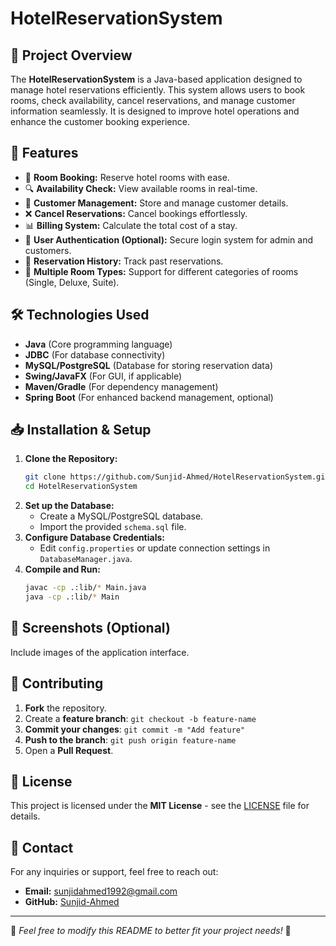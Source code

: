 # HotelReservationSystem

## 📌 Project Overview
The **HotelReservationSystem** is a Java-based application designed to manage hotel reservations efficiently. This system allows users to book rooms, check availability, cancel reservations, and manage customer information seamlessly. It is designed to improve hotel operations and enhance the customer booking experience.

## 🚀 Features
- 📅 **Room Booking:** Reserve hotel rooms with ease.
- 🔍 **Availability Check:** View available rooms in real-time.
- 🏨 **Customer Management:** Store and manage customer details.
- ❌ **Cancel Reservations:** Cancel bookings effortlessly.
- 📊 **Billing System:** Calculate the total cost of a stay.
- 🔐 **User Authentication (Optional):** Secure login system for admin and customers.
- 📜 **Reservation History:** Track past reservations.
- 📌 **Multiple Room Types:** Support for different categories of rooms (Single, Deluxe, Suite).

## 🛠️ Technologies Used
- **Java** (Core programming language)
- **JDBC** (For database connectivity)
- **MySQL/PostgreSQL** (Database for storing reservation data)
- **Swing/JavaFX** (For GUI, if applicable)
- **Maven/Gradle** (For dependency management)
- **Spring Boot** (For enhanced backend management, optional)

## 📥 Installation & Setup
1. **Clone the Repository:**
   ```sh
   git clone https://github.com/Sunjid-Ahmed/HotelReservationSystem.git
   cd HotelReservationSystem
   ```
2. **Set up the Database:**
   - Create a MySQL/PostgreSQL database.
   - Import the provided `schema.sql` file.
3. **Configure Database Credentials:**
   - Edit `config.properties` or update connection settings in `DatabaseManager.java`.
4. **Compile and Run:**
   ```sh
   javac -cp .:lib/* Main.java
   java -cp .:lib/* Main
   ```

## 📸 Screenshots (Optional)
Include images of the application interface.

## 🤝 Contributing
1. **Fork** the repository.
2. Create a **feature branch**: `git checkout -b feature-name`
3. **Commit your changes**: `git commit -m "Add feature"`
4. **Push to the branch**: `git push origin feature-name`
5. Open a **Pull Request**.

## 📝 License
This project is licensed under the **MIT License** - see the [LICENSE](LICENSE) file for details.

## 📧 Contact
For any inquiries or support, feel free to reach out:
- **Email:** sunjidahmed1992@gmail.com
- **GitHub:** [Sunjid-Ahmed](https://github.com/Sunjid-Ahmed)

---
🔹 *Feel free to modify this README to better fit your project needs!* 🎯


